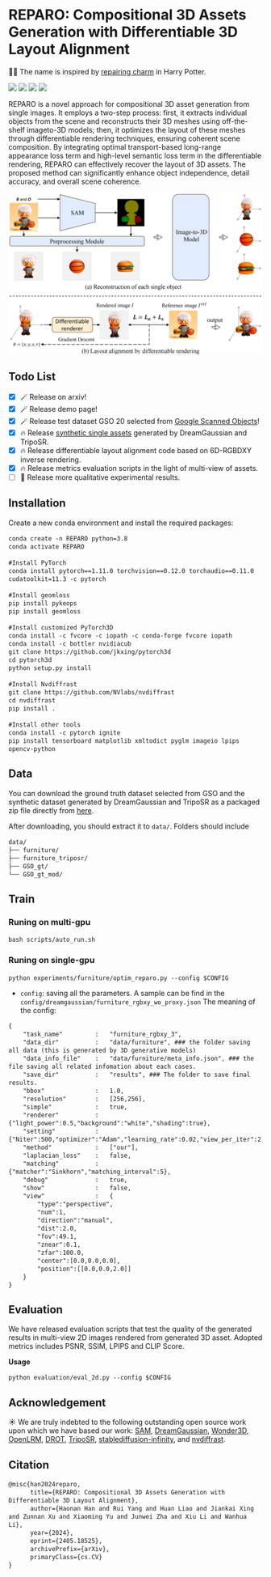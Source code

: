 # REPARO: Compositional 3D Assets Generation with Differentiable 3D Layout Alignment

🧙‍♀️ The name is inspired by [repairing charm](https://harrypotter.fandom.com/zh/wiki/%E4%BF%AE%E5%A4%8D%E5%92%92?variant=zh) in Harry Potter.


<a href="https://arxiv.org/pdf/2405.18525"><img src="https://img.shields.io/badge/ArXiv-2405.18525-brightgreen"></a> 
<a href="https://reparo2024.github.io/"><img src="https://img.shields.io/badge/Demo-REPARO-purple"></a>
<a href="https://cloud.tsinghua.edu.cn/f/f26dbb5ba50d4e12b5d9/?dl=1"><img src="https://img.shields.io/badge/Dataset-GSO_20-blue"></a>
<a href="https://cloud.tsinghua.edu.cn/f/75385ce44766451fba89/?dl=1"><img src="https://img.shields.io/badge/Dataset-Synthetic-orange"></a>

REPARO is a novel approach for compositional 3D asset generation from
single images. It employs a two-step process: first, it extracts individual
objects from the scene and reconstructs their 3D meshes using off-the-shelf imageto-3D models; then, it optimizes the layout of these meshes through differentiable
rendering techniques, ensuring coherent scene composition. By integrating optimal
transport-based long-range appearance loss term and high-level semantic loss term
in the differentiable rendering, REPARO can effectively recover the layout of 3D
assets. The proposed method can significantly enhance object independence, detail
accuracy, and overall scene coherence. 

![Example Image](assets/pipeline.jpg)

## Todo List
- [x] 🪄 Release on arxiv!
- [x] 🪄 Release demo page!
- [x] 🪄 Release test dataset GSO 20 selected from [Google Scanned Objects](https://app.gazebosim.org/GoogleResearch/fuel/collections/Scanned%20Objects%20by%20Google%20Research)!
- [x] 🔥 Release [synthetic single assets](https://cloud.tsinghua.edu.cn/f/75385ce44766451fba89/?dl=1) generated by DreamGaussian and TripoSR.
- [x] 🔥 Release differentiable layout alignment code based on 6D-RGBDXY inverse rendering.
- [x] 🔥 Release metrics evaluation scripts in the light of multi-view of assets.
- [ ] 🦄 Release more qualitative experimental results.

## Installation
Create a new conda environment and install the required packages:
```
conda create -n REPARO python=3.8
conda activate REPARO

#Install PyTorch
conda install pytorch==1.11.0 torchvision==0.12.0 torchaudio==0.11.0 cudatoolkit=11.3 -c pytorch

#Install geomloss 
pip install pykeops
pip install geomloss

#Install customized PyTorch3D
conda install -c fvcore -c iopath -c conda-forge fvcore iopath
conda install -c bottler nvidiacub
git clone https://github.com/jkxing/pytorch3d
cd pytorch3d
python setup.py install

#Install Nvdiffrast
git clone https://github.com/NVlabs/nvdiffrast
cd nvdiffrast
pip install .

#Install other tools
conda install -c pytorch ignite 
pip install tensorboard matplotlib xmltodict pyglm imageio lpips opencv-python
```

## Data
You can download the ground truth dataset selected from GSO and the synthetic dataset generated by DreamGaussian and TripoSR as a packaged zip file directly from [here](https://cloud.tsinghua.edu.cn/f/75385ce44766451fba89/?dl=1). 

After downloading, you should extract it to `data/`. Folders should include
```
data/
├── furniture/
├── furniture_triposr/
├── GSO_gt/
└── GSO_gt_mod/
```

## Train
### Runing on multi-gpu
```
bash scripts/auto_run.sh
```
### Runing on single-gpu
```
python experiments/furniture/optim_reparo.py --config $CONFIG
```
* `config`: saving all the parameters. A sample can be find in the `config/dreamgaussian/furniture_rgbxy_wo_proxy.json`
The meaning of the config:
```
{
    "task_name"         :   "furniture_rgbxy_3",
    "data_dir"          :   "data/furniture", ### the folder saving all data (this is generated by 3D generative models)
    "data_info_file"    :   "data/furniture/meta_info.json", ### the file saving all related infomation about each cases.
    "save_dir"          :   "results", ### The folder to save final results.
    "bbox"              :   1.0,
    "resolution"        :   [256,256],
    "simple"            :   true,
    "renderer"          :   {"light_power":0.5,"background":"white","shading":true},
    "setting"           :   {"Niter":500,"optimizer":"Adam","learning_rate":0.02,"view_per_iter":2,"decay":0.999},
    "method"            :   ["our"],
    "laplacian_loss"    :   false,
    "matching"          :   {"matcher":"Sinkhorn","matching_interval":5},
    "debug"             :   true,
    "show"              :   false,
    "view"              :   {
        "type":"perspective",
        "num":1,
        "direction":"manual", 
        "dist":2.0, 
        "fov":49.1,
        "znear":0.1,
        "zfar":100.0,
        "center":[0.0,0.0,0.0],
        "position":[[0.0,0.0,2.0]]
    }
}
```

## Evaluation
We have released evaluation scripts that test the quality of the generated results in multi-view 2D images rendered from generated 3D asset. Adopted metrics includes PSNR, SSIM, LPIPS and CLIP Score.

**Usage**
```
python evaluation/eval_2d.py --config $CONFIG
```

## Acknowledgement
☀️ We are truly indebted to the following outstanding open source work upon which we have based our work: [SAM](https://github.com/facebookresearch/segment-anything), [DreamGaussian](https://github.com/dreamgaussian/dreamgaussian), [Wonder3D](https://github.com/xxlong0/Wonder3D), [OpenLRM](https://github.com/3DTopia/OpenLRM), [DROT](https://github.com/jkxing/DROT), [TripoSR](https://github.com/VAST-AI-Research/TripoSR), [stablediffusion-infinity](https://github.com/lkwq007/stablediffusion-infinity), and [nvdiffrast](https://github.com/NVlabs/nvdiffrast).

## Citation

```
@misc{han2024reparo,
      title={REPARO: Compositional 3D Assets Generation with Differentiable 3D Layout Alignment}, 
      author={Haonan Han and Rui Yang and Huan Liao and Jiankai Xing and Zunnan Xu and Xiaoming Yu and Junwei Zha and Xiu Li and Wanhua Li},
      year={2024},
      eprint={2405.18525},
      archivePrefix={arXiv},
      primaryClass={cs.CV}
}

```